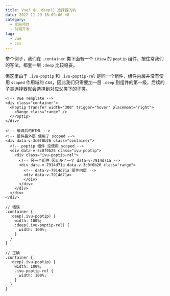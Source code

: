 ```yaml
---
title: Vue3 中 :deep() 选择器的坑
date: 2022-11-29 18:09:00 +8
category:
  - 实际项目
  - 前端开发
tag:
  - vue
  - css
---
```


举个例子，我们在 `.container` 类下面有一个 `iView` 的 `poptip` 组件，按往常我们的写法，都套一层 `:deep` 比较稳妥。

但这里由于 `.ivu-poptip` 和 `.ivu-poptip-rel` 是同一个组件，组件内层并没有使用 `scoped` 作用域的 css，因此我们只需要加一层 `:deep` 到组件的第一级，后续的子类选择器就会选择到对应父类下的子类。

```vue
<!-- Vue Template -->
<div class="container">
  <Poptip transfer width="300" trigger="hover" placement="right">
    <Range class="range" />
  </Poptip>
</div>

<!-- 编译后的HTML -->
<!-- 组件最外层 使用了 scoped -->
<div data-v-3c0f0b26 class="container">
  <!-- poptip 组件 没使用 scoped -->
  <div data-v-3c0f0b26 class="ivu-poptip">
    <div class="ivu-poptip-rel">
      <!-- 另一个组件 因此多了一个 data-v-7914d71a -->
      <div data-v-7914d71a data-v-3c0f0b26 class="range">
        <!-- data-v-7914d71a 组件内层 -->
        <div data-v-7914d71a>
        </div>
      </div>
    </div>
  </div>
</div>
```

```less
// 错误
.container {
  :deep(.ivu-poptip) {
    width: 100%;
    :deep(.ivu-poptip-rel) {
      width: 100%;
    }
  }
}

// 正确
.container {
  :deep(.ivu-poptip) {
    width: 100%;
    .ivu-poptip-rel {
      width: 100%;
    }
  }
}
```
